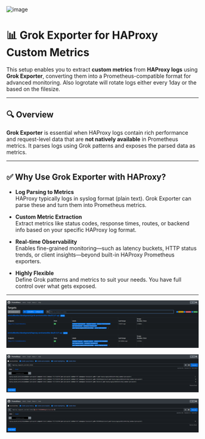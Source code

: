 ![image](https://github.com/user-attachments/assets/5b588e1d-9972-492d-9156-fb7085c9af22)


# 📊 Grok Exporter for HAProxy Custom Metrics

This setup enables you to extract **custom metrics** from **HAProxy logs** using **Grok Exporter**, converting them into a Prometheus-compatible format for advanced monitoring. Also logrotate will rotate logs either every 1day or the based on the filesize.

---

## 🔍 Overview

**Grok Exporter** is essential when HAProxy logs contain rich performance and request-level data that are **not natively available** in Prometheus metrics. It parses logs using Grok patterns and exposes the parsed data as metrics.

---

## ✅ Why Use Grok Exporter with HAProxy?

- **Log Parsing to Metrics**  
  HAProxy typically logs in syslog format (plain text). Grok Exporter can parse these and turn them into Prometheus metrics.

- **Custom Metric Extraction**  
  Extract metrics like status codes, response times, routes, or backend info based on your specific HAProxy log format.

- **Real-time Observability**  
  Enables fine-grained monitoring—such as latency buckets, HTTP status trends, or client insights—beyond built-in HAProxy Prometheus exporters.

- **Highly Flexible**  
  Define Grok patterns and metrics to suit your needs. You have full control over what gets exposed.

---

![alt text](image.png)

![alt text](image-1.png)

![alt text](image-2.png)


